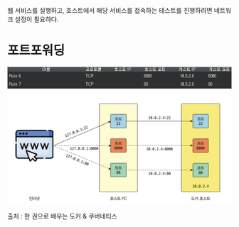 웹 서비스를 실행하고, 호스트에서 해당 서비스를 접속하는 테스트를 진행하려면 네트워크 설정이 필요하다.

# 포트포워딩

![포트포워딩](/images/포트포워딩.png)

![흐름](/images/흐름.png)

출처 : 한 권으로 배우는 도커 & 쿠버네티스